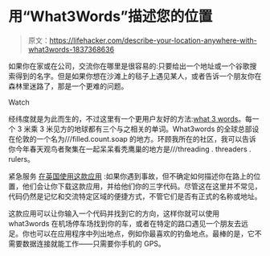 # 用“What3Words”描述您的位置

> 原文：<https://lifehacker.com/describe-your-location-anywhere-with-what3words-1837368636>

如果你在家或在公司，交流你在哪里是很容易的:只要给出一个地址或一个谷歌搜索得到的名字。但是如果你想在沙滩上的毯子上遇见某人，或者告诉一个朋友你在森林里迷路了，那是一个更难的问题。

Watch

经纬度就是为此而生的，不过这里有一个更用户友好的方法:[what 3 words](https://what3words.com)。每一个 3 米乘 3 米见方的地球都有三个与之相关的单词。What3words 的全球总部设在伦敦的一个名为///filled.count.soap 的地方。环顾我所在的社区，我可以告诉你今年春天观鸟者聚集在一起呆呆看秃鹰巢的地方是///threading . threaders . rulers。

紧急服务 [在英国使用这款应用](https://www.bbc.com/news/uk-england-49319760) :如果你遇到事故，但不确定如何描述你在路上的位置，他们会让你下载这款应用，并给他们你的三字代码。尽管这在这里并不常见，代码仍然是记忆和交流特定区域的便捷方式，不管它们是否有正式的名称或地址。

这款应用可以让你输入一个代码并找到它的方向，这样你就可以使用 what3words 在机场停车场找到你的车，或者在特定的路口遇见一个朋友去远足。你也可以在应用程序中列出地点，例如你最喜欢的钓鱼地点。最棒的是，它不需要数据连接就能工作——只需要你手机的 GPS。